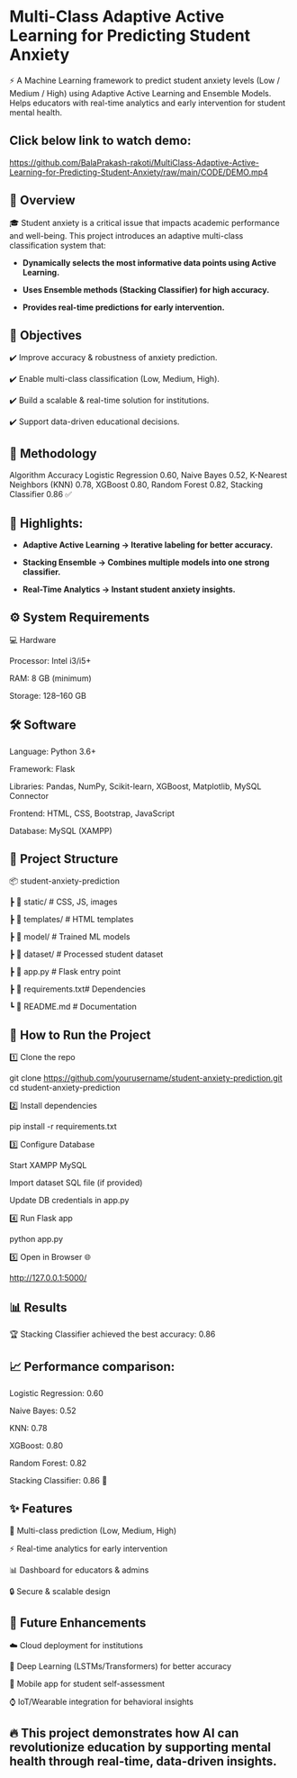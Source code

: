 # Multi-Class Adaptive Active Learning for Predicting Student Anxiety
⚡ A Machine Learning framework to predict student anxiety levels (Low / Medium / High) using Adaptive Active Learning and Ensemble Models.
Helps educators with real-time analytics and early intervention for student mental health.

## Click below link to watch demo:
https://github.com/BalaPrakash-rakoti/MultiClass-Adaptive-Active-Learning-for-Predicting-Student-Anxiety/raw/main/CODE/DEMO.mp4


## 📌 Overview

🎓 Student anxiety is a critical issue that impacts academic performance and well-being.
This project introduces an adaptive multi-class classification system that:

- **Dynamically selects the most informative data points using Active Learning.**

- **Uses Ensemble methods (Stacking Classifier) for high accuracy.**

- **Provides real-time predictions for early intervention.**

## 🎯 Objectives

✔️ Improve accuracy & robustness of anxiety prediction.

✔️ Enable multi-class classification (Low, Medium, High).

✔️ Build a scalable & real-time solution for institutions.

✔️ Support data-driven educational decisions.

## 🧩 Methodology
Algorithm Accuracy
Logistic Regression      	0.60,
Naive Bayes              	0.52, 
K-Nearest Neighbors (KNN)	0.78, 
XGBoost	                   0.80, 
Random Forest	             0.82, 
Stacking Classifier       	0.86 ✅

## 🔑 Highlights:

- **Adaptive Active Learning → Iterative labeling for better accuracy.**

- **Stacking Ensemble → Combines multiple models into one strong classifier.**

- **Real-Time Analytics → Instant student anxiety insights.**

## ⚙️ System Requirements
💻 Hardware

Processor: Intel i3/i5+

RAM: 8 GB (minimum)

Storage: 128–160 GB

## 🛠️ Software

Language: Python 3.6+

Framework: Flask

Libraries: Pandas, NumPy, Scikit-learn, XGBoost, Matplotlib, MySQL Connector

Frontend: HTML, CSS, Bootstrap, JavaScript

Database: MySQL (XAMPP)

## 📂 Project Structure
📦 student-anxiety-prediction

 ┣ 📂 static/         # CSS, JS, images
 
 ┣ 📂 templates/      # HTML templates
 
 ┣ 📂 model/          # Trained ML models
 
 ┣ 📂 dataset/        # Processed student dataset
 
 ┣ 📜 app.py          # Flask entry point
 
 ┣ 📜 requirements.txt# Dependencies
 
 ┗ 📜 README.md       # Documentation

## 🚀 How to Run the Project

1️⃣ Clone the repo

git clone https://github.com/yourusername/student-anxiety-prediction.git
cd student-anxiety-prediction


2️⃣ Install dependencies

pip install -r requirements.txt


3️⃣ Configure Database

Start XAMPP MySQL

Import dataset SQL file (if provided)

Update DB credentials in app.py

4️⃣ Run Flask app

python app.py


5️⃣ Open in Browser 🌐

http://127.0.0.1:5000/

## 📊 Results

🏆 Stacking Classifier achieved the best accuracy: 0.86

## 📈 Performance comparison:

Logistic Regression: 0.60

Naive Bayes: 0.52

KNN: 0.78

XGBoost: 0.80

Random Forest: 0.82

Stacking Classifier: 0.86 🎯

## ✨ Features

🔮 Multi-class prediction (Low, Medium, High)

⚡ Real-time analytics for early intervention

📊 Dashboard for educators & admins

🔒 Secure & scalable design

## 🔮 Future Enhancements

☁️ Cloud deployment for institutions

🤖 Deep Learning (LSTMs/Transformers) for better accuracy

📱 Mobile app for student self-assessment

⌚ IoT/Wearable integration for behavioral insights

## 🔥 This project demonstrates how AI can revolutionize education by supporting mental health through real-time, data-driven insights.
